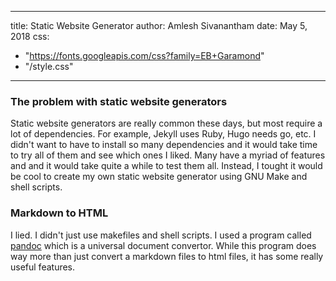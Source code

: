 
---
title: Static Website Generator
author: Amlesh Sivanantham
date: May 5, 2018
css:
  - "https://fonts.googleapis.com/css?family=EB+Garamond"
  - "/style.css"
---

### The problem with static website generators

Static website generators are really common these days,
but most require a lot of dependencies. For example,
Jekyll uses Ruby, Hugo needs go, etc. I didn't want to
have to install so many dependencies and it would take
time to try all of them and see which ones I liked. Many
have a myriad of features and and it would take quite
a while to test them all. Instead, I tought it would
be cool to create my own static website generator using
GNU Make and shell scripts.

### Markdown to HTML

I lied. I didn't just use makefiles and shell scripts. I
used a program called [pandoc] which is a universal
document convertor. While this program does way more than
just convert a markdown files to html files, it has some
really useful features.


[pandoc]: http://pandoc.org


